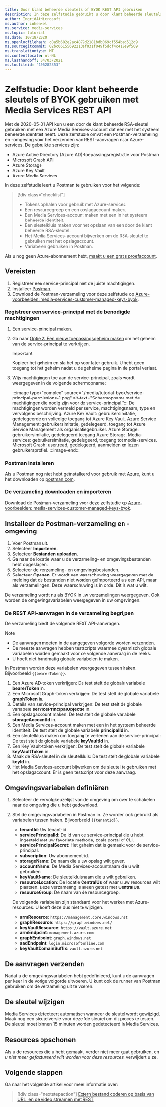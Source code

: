 ```yaml
---
title: Door klant beheerde sleutels of BYOK REST API gebruiken
description: In deze zelfstudie gebruikt u door klant beheerde sleutels of neemt u uw eigen sleutel (BYOK) mee met een Azure Media Services-opslagaccount.
author: IngridAtMicrosoft
ms.author: inhenkel
ms.service: media-services
ms.topic: tutorial
ms.date: 10/18/2020
ms.openlocfilehash: c8a5b682e2ac4879d2181bdb069cf554bad512d9
ms.sourcegitcommit: 02bc06155692213ef031f049f5dcf4c418e9f509
ms.translationtype: MT
ms.contentlocale: nl-NL
ms.lasthandoff: 04/03/2021
ms.locfileid: "106282353"
---
```

# <a name="tutorial-use-customer-managed-keys-or-byok-with-media-services-rest-api"></a>Zelfstudie: Door klant beheerde sleutels of BYOK gebruiken met Media Services REST API

Met de 2020-05-01 API kun u een door de klant beheerde RSA-sleutel gebruiken met een Azure Media Services-account dat een met het systeem beheerde identiteit heeft. Deze zelfstudie omvat een Postman-verzameling en -omgeving voor het verzenden van REST-aanvragen naar Azure-services. De gebruikte services zijn:

- Azure Active Directory (Azure AD)-toepassingsregistratie voor Postman
- Microsoft Graph API
- Azure Storage
- Azure Key Vault
- Azure Media Services

In deze zelfstudie leert u Postman te gebruiken voor het volgende:

> [!div class="checklist"]
> - Tokens ophalen voor gebruik met Azure-services.
> - Een resourcegroep en een opslagaccount maken.
> - Een Media Services-account maken met een in het systeem beheerde identiteit.
> - Een sleutelkluis maken voor het opslaan van een door de klant beheerde RSA-sleutel.
> - Het Media Services-account bijwerken om de RSA-sleutel te gebruiken met het opslagaccount.
> - Variabelen gebruiken in Postman.

Als u nog geen Azure-abonnement hebt, [maakt u een gratis proefaccount](https://azure.microsoft.com/free/).

## <a name="prerequisites"></a>Vereisten

1. Registreer een service-principal met de juiste machtigingen.
1. Installeer [Postman](https://www.postman.com).
1. Download de Postman-verzameling voor deze zelfstudie op [Azure-voorbeelden: media-services-customer-managed-keys-byok](https://github.com/Azure-Samples/media-services-customer-managed-keys-byok).

### <a name="register-a-service-principal-with-the-needed-permissions"></a>Registreer een service-principal met de benodigde machtigingen

1. [Een service-principal maken](../../active-directory/develop/howto-create-service-principal-portal.md).
1. Ga naar [Optie 2: Een nieuw toepassingsgeheim maken](../../active-directory/develop/howto-create-service-principal-portal.md#authentication-two-options) om het geheim van de service-principal te verkrijgen.

   > [!IMPORTANT]
   >Kopieer het geheim en sla het op voor later gebruik. U hebt geen toegang tot het geheim nadat u de geheime pagina in de portal verlaat.

1. Wijs machtigingen toe aan de service-principal, zoals wordt weergegeven in de volgende schermopname:

   :::image type="complex" source="./media/tutorial-byok/service-principal-permissions-1.png" alt-text="Schermopname met de machtigingen die nodig zijn voor de service-principal.":::
   De machtigingen worden vermeld per service, machtigingsnaam, type en vervolgens beschrijving. Azure Key Vault: gebruikersimitatie, gedelegeerde en volledige toegang tot Azure Key Vault. Azure Service Management: gebruikersimitatie, gedelegeerd, toegang tot Azure Service Management als organisatiegebruiker. Azure Storage: gebruikersimitatie, gedelegeerd toegang Azure Storage. Media-services: gebruikersimitatie, gedelegeerd, toegang tot media-services. Microsoft Graph: user.read, gedelegeerd, aanmelden en lezen gebruikersprofiel.
   :::image-end:::

### <a name="install-postman"></a>Postman installeren

Als u Postman nog niet hebt geïnstalleerd voor gebruik met Azure, kunt u het downloaden op [postman.com](https://www.postman.com/).

### <a name="download-and-import-the-collection"></a>De verzameling downloaden en importeren

Download de Postman-verzameling voor deze zelfstudie op [Azure-voorbeelden: media-services-customer-managed-keys-byok](https://github.com/Azure-Samples/media-services-customer-managed-keys-byok).

## <a name="install-the-postman-collection-and-environment"></a>Installeer de Postman-verzameling en -omgeving

1. Voer Postman uit.
1. Selecteer **Importeren**.
1. Selecteer **Bestanden uploaden**.
1. Ga naar de locatie waar u de verzameling- en omgevingsbestanden hebt opgeslagen.
1. Selecteer de verzameling- en omgevingsbestanden.
1. Selecteer **Openen**. Er wordt een waarschuwing weergegeven met de melding dat de bestanden niet worden geïmporteerd als een API, maar als verzamelingen. Deze waarschuwing is in orde. Dit is wat u wilt.

De verzameling wordt nu als BYOK in uw verzamelingen weergegeven. Ook worden de omgevingsvariabelen weergegeven in uw omgevingen.

### <a name="understand-the-rest-api-requests-in-the-collection"></a>De REST API-aanvragen in de verzameling begrijpen

De verzameling biedt de volgende REST API-aanvragen.

> [!NOTE]
>
>- De aanvragen moeten in de aangegeven volgorde worden verzonden.
>- De meeste aanvragen hebben testscripts waarmee dynamisch globale variabelen worden gemaakt voor de volgende aanvraag in de reeks.
>- U hoeft niet handmatig globale variabelen te maken.

In Postman worden deze variabelen weergegeven tussen haken. Bijvoorbeeld `{{bearerToken}}`.

1. Een Azure AD-token verkrijgen: De test stelt de globale variabele **bearerToken** in.
2. Een Microsoft Graph-token verkrijgen: De test stelt de globale variabele **graphToken** in.
3. Details van service-principal verkrijgen: De test stelt de globale variabele **servicePrincipalObjectId** in.
4. Een opslagaccount maken: De test stelt de globale variabele **storageAccountId** in.
5. Een Media Services-account maken met een in het systeem beheerde identiteit: De test stelt de globale variabele **principalId** in.
6. Een sleutelkluis maken om toegang te verlenen aan de service-principal: De test stelt de globale variabele **keyVaultId** in.
7. Een Key Vault-token verkrijgen: De test stelt de globale variabele **keyVaultToken** in.
8. Maak de RSA-sleutel in de sleutelkluis: De test stelt de globale variabele **keyId** in.
9. Het Media Services-account bijwerken om de sleutel te gebruiken met het opslagaccount: Er is geen testscript voor deze aanvraag.

## <a name="define-environment-variables"></a>Omgevingsvariabelen definiëren

1. Selecteer de vervolgkeuzelijst van de omgeving om over te schakelen naar de omgeving die u hebt gedownload.
1. Stel de omgevingsvariabelen in Postman in. Ze worden ook gebruikt als variabelen tussen haken. Bijvoorbeeld `{{tenantId}}`.

    - **tenantId**: Uw tenant-id.
    - **servicePrincipalId**: De id van de service-principal die u hebt ingesteld met uw favoriete methode, zoals portal of CLI.
    - **servicePrincipalSecret**: Het geheim dat is gemaakt voor de service-principal.
    - **subscription**: Uw abonnement-id.
    - **storageName**: De naam die u uw opslag wilt geven.
    - **accountName**: De Media Services-accountnaam die u wilt gebruiken.
    - **keyVaultName**: De sleutelkluisnaam die u wilt gebruiken.
    - **resourceLocation**: De locatie **CentralUs** of waar u uw resources wilt plaatsen. Deze verzameling is alleen getest met **CentralUs**.
    - **resourceGroup**: De naam van de resourcegroep.

    De volgende variabelen zijn standaard voor het werken met Azure-resources. U hoeft deze dus niet te wijzigen.

    - **armResource**: `https://management.core.windows.net`
    - **graphResource**: `https://graph.windows.net/`
    - **keyVaultResource**: `https://vault.azure.net`
    - **armEndpoint**: `management.azure.com`
    - **graphEndpoint**: `graph.windows.net`
    - **aadEndpoint**: `login.microsoftonline.com`
    - **keyVaultDomainSuffix**: `vault.azure.net`

## <a name="send-the-requests"></a>De aanvragen verzenden

Nadat u de omgevingsvariabelen hebt gedefinieerd, kunt u de aanvragen per keer in de vorige volgorde uitvoeren. U kunt ook de runner van Postman gebruiken om de verzameling uit te voeren.

## <a name="change-the-key"></a>De sleutel wijzigen

Media Services detecteert automatisch wanneer de sleutel wordt gewijzigd. Maak nog een sleutelversie voor dezelfde sleutel om dit proces te testen. De sleutel moet binnen 15 minuten worden gedetecteerd in Media Services.

## <a name="clean-up-resources"></a>Resources opschonen

Als u de resources die u hebt gemaakt, verder niet meer gaat gebruiken, en *u niet meer gefactureerd wilt worden voor deze resources*, verwijdert u ze.

## <a name="next-steps"></a>Volgende stappen

Ga naar het volgende artikel voor meer informatie over:
> [!div class="nextstepaction"]
> [Extern bestand coderen op basis van URL, en de video streamen met REST](stream-files-tutorial-with-rest.md)